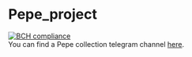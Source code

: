 # Pepe_project
[![BCH compliance](https://bettercodehub.com/edge/badge/UngeheurenUngeziefer/Pepe_project?branch=master)](https://bettercodehub.com/)</br>
You can find a Pepe collection telegram channel [here](https://t.me/pepe_full_collection).
